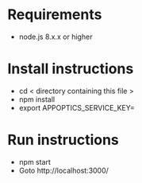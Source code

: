 # Requirements
* node.js 8.x.x or higher
# Install instructions
* cd < directory containing this file >
* npm install
* export APPOPTICS_SERVICE_KEY=<your service key>
# Run instructions
* npm start
* Goto http://localhost:3000/

